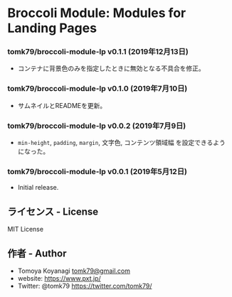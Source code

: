 # Broccoli Module: Modules for Landing Pages

### tomk79/broccoli-module-lp v0.1.1 (2019年12月13日)

- コンテナに背景色のみを指定したときに無効となる不具合を修正。

### tomk79/broccoli-module-lp v0.1.0 (2019年7月10日)

- サムネイルとREADMEを更新。

### tomk79/broccoli-module-lp v0.0.2 (2019年7月9日)

- `min-height`, `padding`, `margin`, 文字色, コンテンツ領域幅 を設定できるようになった。

### tomk79/broccoli-module-lp v0.0.1 (2019年5月12日)

- Initial release.


## ライセンス - License

MIT License


## 作者 - Author

- Tomoya Koyanagi <tomk79@gmail.com>
- website: <https://www.pxt.jp/>
- Twitter: @tomk79 <https://twitter.com/tomk79/>
